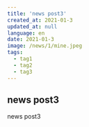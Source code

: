 ```yaml
---
title: 'news post3'
created_at: 2021-01-3
updated_at: null
language: en
date: 2021-01-3
image: /news/1/mine.jpeg
tags:
  - tag1
  - tag2
  - tag3
---
```


## news post3

news post3
